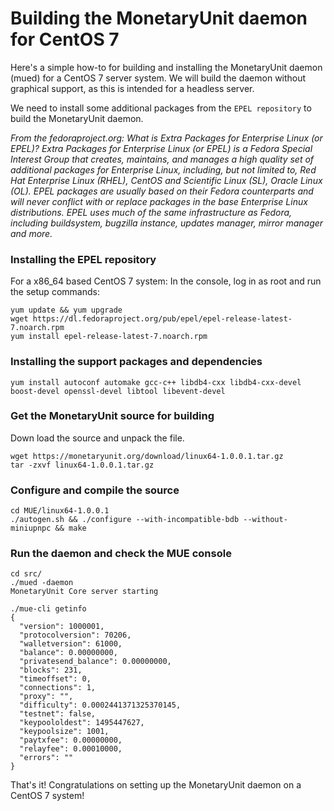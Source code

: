 # Building the MonetaryUnit daemon for CentOS 7

Here's a simple how-to for building and installing the MonetaryUnit daemon (mued) for a CentOS 7 server system. We will build the daemon without graphical support, as this is intended for a headless server.

We need to install some additional packages from the `EPEL repository` to build the MonetaryUnit daemon.

_From the fedoraproject.org:
What is Extra Packages for Enterprise Linux (or EPEL)?
Extra Packages for Enterprise Linux (or EPEL) is a Fedora Special Interest Group that creates, maintains, and manages a high quality set of additional packages for Enterprise Linux, including, but not limited to, Red Hat Enterprise Linux (RHEL), CentOS and Scientific Linux (SL), Oracle Linux (OL).
EPEL packages are usually based on their Fedora counterparts and will never conflict with or replace packages in the base Enterprise Linux distributions. EPEL uses much of the same infrastructure as Fedora, including buildsystem, bugzilla instance, updates manager, mirror manager and more._

### Installing the EPEL repository
For a x86_64 based CentOS 7 system:
In the console, log in as root and run the setup commands:

    yum update && yum upgrade
    wget https://dl.fedoraproject.org/pub/epel/epel-release-latest-7.noarch.rpm
    yum install epel-release-latest-7.noarch.rpm

### Installing the support packages and dependencies

    yum install autoconf automake gcc-c++ libdb4-cxx libdb4-cxx-devel boost-devel openssl-devel libtool libevent-devel

### Get the MonetaryUnit source for building

Down load the source and unpack the file.

    wget https://monetaryunit.org/download/linux64-1.0.0.1.tar.gz
    tar -zxvf linux64-1.0.0.1.tar.gz

### Configure and compile the source

    cd MUE/linux64-1.0.0.1
    ./autogen.sh && ./configure --with-incompatible-bdb --without-miniupnpc && make

### Run the daemon and check the MUE console

    cd src/
    ./mued -daemon
    MonetaryUnit Core server starting

    ./mue-cli getinfo
    {
      "version": 1000001,
      "protocolversion": 70206,
      "walletversion": 61000,
      "balance": 0.00000000,
      "privatesend_balance": 0.00000000,
      "blocks": 231,
      "timeoffset": 0,
      "connections": 1,
      "proxy": "",
      "difficulty": 0.0002441371325370145,
      "testnet": false,
      "keypoololdest": 1495447627,
      "keypoolsize": 1001,
      "paytxfee": 0.00000000,
      "relayfee": 0.00010000,
      "errors": ""
    }

That's it! Congratulations on setting up the MonetaryUnit daemon on a CentOS 7 system!
